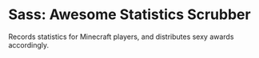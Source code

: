 # Sass: Awesome Statistics Scrubber

Records statistics for Minecraft players, and distributes sexy awards accordingly.

